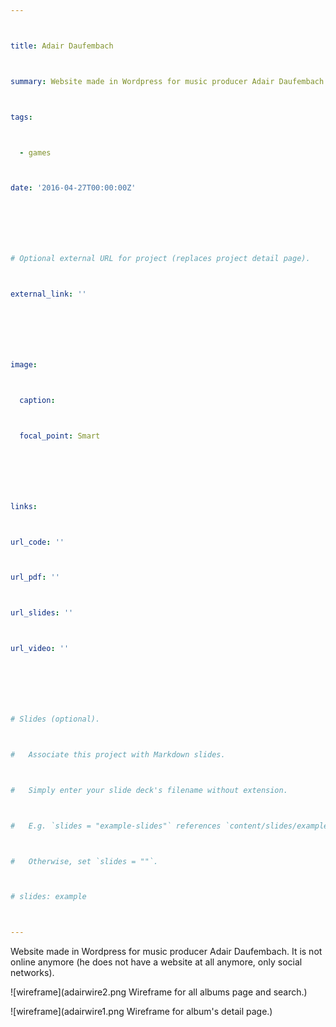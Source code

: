 ```yaml
---



title: Adair Daufembach



summary: Website made in Wordpress for music producer Adair Daufembach.



tags:



  - games



date: '2016-04-27T00:00:00Z'







# Optional external URL for project (replaces project detail page).



external_link: ''







image:



  caption:



  focal_point: Smart







links:



url_code: ''



url_pdf: ''



url_slides: ''



url_video: ''







# Slides (optional).



#   Associate this project with Markdown slides.



#   Simply enter your slide deck's filename without extension.



#   E.g. `slides = "example-slides"` references `content/slides/example-slides.md`.



#   Otherwise, set `slides = ""`.



# slides: example



---
```

Website made in Wordpress for music producer Adair Daufembach. It is not online anymore (he does not have a website at all anymore, only social networks).

![wireframe](adairwire2.png Wireframe for all albums page and search.)

![wireframe](adairwire1.png Wireframe for album's detail page.)

















